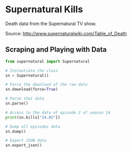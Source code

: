 # Supernatural Kills

Death data from the Supernatural TV show.

Source: http://www.supernaturalwiki.com/Table_of_Death

## Scraping and Playing with Data

```python
from supernatural import Supernatural

# Instantiate the class
sn = Supernatural()

# Force the download of the raw data
sn.download(force=True)

# Parse that data
sn.parse()

# Access to the data of episode 2 of season 14
print(sn.kills["14.02"])

# Dump all episodes data
sn.dump()

# Export JSON data
sn.export_json()
```
